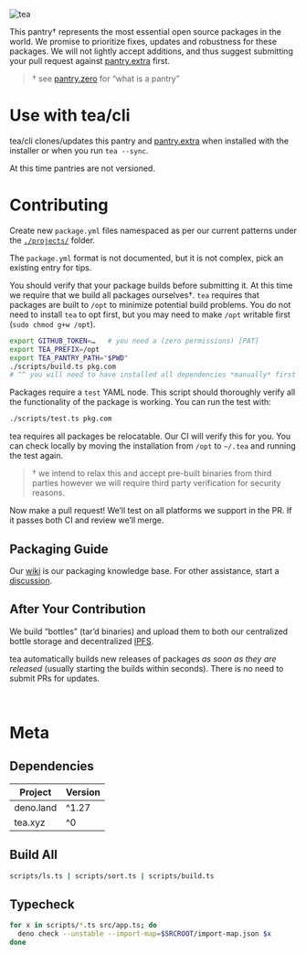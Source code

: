 ![tea](https://tea.xyz/banner.png)

This pantry† represents the most essential open source packages in the world.
We promise to prioritize fixes, updates and robustness for these packages.
We will not lightly accept additions, and thus suggest submitting your pull
request against [pantry.extra] first.

> † see [pantry.zero] for “what is a pantry”

# Use with tea/cli

tea/cli clones/updates this pantry and [pantry.extra] when installed with the
installer or when you run `tea --sync`.

At this time pantries are not versioned.

# Contributing

Create new `package.yml` files namespaced as per our current patterns under
the [`./projects/`] folder.

The `package.yml` format is not documented, but it is not complex, pick an
existing entry for tips.

You should verify that your package builds before submitting it. At this time
we require that we build all packages ourselves†. `tea` requires that
packages are built to `/opt` to minimize potential build problems. You do not
need to install `tea` to opt first, but you may need to make `/opt` writable
first (`sudo chmod g+w /opt`).

```sh
export GITHUB_TOKEN=…   # you need a (zero permissions) [PAT]
export TEA_PREFIX=/opt
export TEA_PANTRY_PATH="$PWD"
./scripts/build.ts pkg.com
# ^^ you will need to have installed all dependencies *manually* first
```

Packages require a `test` YAML node. This script should thoroughly verify all
the functionality of the package is working. You can run the test with:

```sh
./scripts/test.ts pkg.com
```

tea requires all packages be relocatable. Our CI will verify this for you.
You can check locally by moving the installation from `/opt` to `~/.tea` and
running the test again.

> † we intend to relax this and accept pre-built binaries from third parties
> however we will require third party verification for security reasons.

Now make a pull request! We’ll test on all platforms we support in the PR. If
it passes both CI and review we’ll merge.

## Packaging Guide

Our [wiki] is our packaging knowledge base.
For other assistance, start a [discussion].

## After Your Contribution

We build “bottles” (tar’d binaries) and upload them to both our centralized
bottle storage and decentralized [IPFS].

tea automatically builds new releases of packages *as soon as they are
released* (usually starting the builds within seconds). There is no need to
submit PRs for updates.

&nbsp;


# Meta
## Dependencies

|   Project   | Version |
|-------------|---------|
| deno.land   | ^1.27   |
| tea.xyz     | ^0      |

## Build All

```sh
scripts/ls.ts | scripts/sort.ts | scripts/build.ts
```

## Typecheck

```sh
for x in scripts/*.ts src/app.ts; do
  deno check --unstable --import-map=$SRCROOT/import-map.json $x
done
```

[pantry.zero]: ../../../pantry.zero
[pantry.extra]: ../../../pantry.extra
[`./projects/`]: ./projects
[IPFS]: https://ipfs.tech
[PAT]: https://docs.github.com/en/authentication/keeping-your-account-and-data-secure/creating-a-personal-access-token
[wiki]: ../../../pantry.zero/wiki
[discussion]: https://github.com/orgs/teaxyz/discussions
